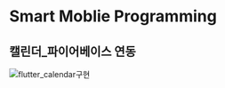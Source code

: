 # Smart Moblie Programming
<h2>캘린더_파이어베이스 연동</h2>

![flutter_calendar구현](https://github.com/YoonKangWook/Flutter_Calendar_Firebase/assets/119559938/f587dfde-a67b-4537-b4ed-ee9dd313ca60)
